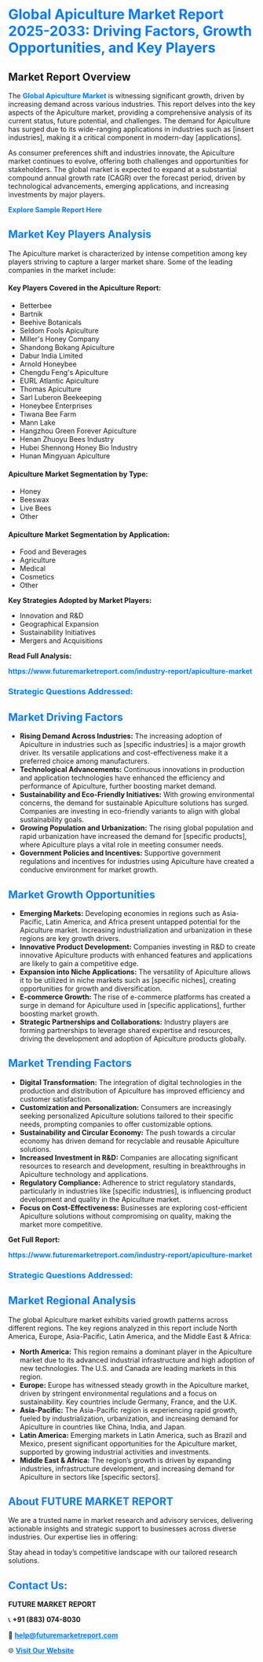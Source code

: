 <h1 style="color: #007BFF;">Global Apiculture Market Report 2025-2033: Driving Factors, Growth Opportunities, and Key Players</h1>

<section id="overview">
<h2>Market Report Overview</h2>
<p>The <a href="https://www.futuremarketreport.com/industry-report/apiculture-market" style="color: #007BFF; text-decoration: none;"><strong>Global Apiculture Market</strong></a> is witnessing significant growth, driven by increasing demand across various industries. This report delves into the key aspects of the Apiculture market, providing a comprehensive analysis of its current status, future potential, and challenges. The demand for Apiculture has surged due to its wide-ranging applications in industries such as [insert industries], making it a critical component in modern-day [applications].</p>
<p>As consumer preferences shift and industries innovate, the Apiculture market continues to evolve, offering both challenges and opportunities for stakeholders. The global market is expected to expand at a substantial compound annual growth rate (CAGR) over the forecast period, driven by technological advancements, emerging applications, and increasing investments by major players.</p>
</section>

<section id="overview">
<p><a href="https://www.futuremarketreport.com/request-sample/reportId=90044" style="color: #007BFF; text-decoration: none;"><strong>Explore Sample Report Here</strong></a></p>
</section>

<section id="key-players">
<h2 style="color: #007BFF;">Market Key Players Analysis</h2>
<p>The Apiculture market is characterized by intense competition among key players striving to capture a larger market share. Some of the leading companies in the market include:</p>
<h4>Key Players Covered in the Apiculture Report:</h4>
<ul><li>Betterbee</li><li>Bartnik</li><li>Beehive Botanicals</li><li>Seldom Fools Apiculture</li><li>Miller&#039;s Honey Company</li><li>Shandong Bokang Apiculture</li><li>Dabur India Limited</li><li>Arnold Honeybee</li><li>Chengdu Feng&#039;s Apiculture</li><li>EURL Atlantic Apiculture</li><li>Thomas Apiculture</li><li>Sarl Luberon Beekeeping</li><li>Honeybee Enterprises</li><li>Tiwana Bee Farm</li><li>Mann Lake</li><li>Hangzhou Green Forever Apiculture</li><li>Henan Zhuoyu Bees Industry</li><li>Hubei Shennong Honey Bio Industry</li><li>Hunan Mingyuan Apiculture</li></ul>
<h4>Apiculture Market Segmentation by Type:</h4>
<ul><li>Honey</li><li>Beeswax</li><li>Live Bees</li><li>Other</li></ul>

<h4>Apiculture Market Segmentation by Application:</h4>
<ul><li>Food and Beverages</li><li>Agriculture</li><li>Medical</li><li>Cosmetics</li><li>Other</li></ul>
<p><strong>Key Strategies Adopted by Market Players:</strong></p>
<ul>
<li>Innovation and R&D</li>
<li>Geographical Expansion</li>
<li>Sustainability Initiatives</li>
<li>Mergers and Acquisitions</li>
</ul>
</section>

<section>
<p><strong>Read Full Analysis: </strong></p><a href="https://www.futuremarketreport.com/industry-report/apiculture-market" style="color: #007BFF; text-decoration: none;"><strong>https://www.futuremarketreport.com/industry-report/apiculture-market</strong></a>
<h3 style="color: #007BFF;">Strategic Questions Addressed:</h3>
</section>

<section id="driving-factors">
<h2 style="color: #007BFF;">Market Driving Factors</h2>
<ul>
<li><strong>Rising Demand Across Industries:</strong> The increasing adoption of Apiculture in industries such as [specific industries] is a major growth driver. Its versatile applications and cost-effectiveness make it a preferred choice among manufacturers.</li>
<li><strong>Technological Advancements:</strong> Continuous innovations in production and application technologies have enhanced the efficiency and performance of Apiculture, further boosting market demand.</li>
<li><strong>Sustainability and Eco-Friendly Initiatives:</strong> With growing environmental concerns, the demand for sustainable Apiculture solutions has surged. Companies are investing in eco-friendly variants to align with global sustainability goals.</li>
<li><strong>Growing Population and Urbanization:</strong> The rising global population and rapid urbanization have increased the demand for [specific products], where Apiculture plays a vital role in meeting consumer needs.</li>
<li><strong>Government Policies and Incentives:</strong> Supportive government regulations and incentives for industries using Apiculture have created a conducive environment for market growth.</li>
</ul>
</section>

<section id="growth-opportunities">
<h2 style="color: #007BFF;">Market Growth Opportunities</h2>
<ul>
<li><strong>Emerging Markets:</strong> Developing economies in regions such as Asia-Pacific, Latin America, and Africa present untapped potential for the Apiculture market. Increasing industrialization and urbanization in these regions are key growth drivers.</li>
<li><strong>Innovative Product Development:</strong> Companies investing in R&D to create innovative Apiculture products with enhanced features and applications are likely to gain a competitive edge.</li>
<li><strong>Expansion into Niche Applications:</strong> The versatility of Apiculture allows it to be utilized in niche markets such as [specific niches], creating opportunities for growth and diversification.</li>
<li><strong>E-commerce Growth:</strong> The rise of e-commerce platforms has created a surge in demand for Apiculture used in [specific applications], further boosting market growth.</li>
<li><strong>Strategic Partnerships and Collaborations:</strong> Industry players are forming partnerships to leverage shared expertise and resources, driving the development and adoption of Apiculture products globally.</li>
</ul>
</section>

<section id="trending-factors">
<h2 style="color: #007BFF;">Market Trending Factors</h2>
<ul>
<li><strong>Digital Transformation:</strong> The integration of digital technologies in the production and distribution of Apiculture has improved efficiency and customer satisfaction.</li>
<li><strong>Customization and Personalization:</strong> Consumers are increasingly seeking personalized Apiculture solutions tailored to their specific needs, prompting companies to offer customizable options.</li>
<li><strong>Sustainability and Circular Economy:</strong> The push towards a circular economy has driven demand for recyclable and reusable Apiculture solutions.</li>
<li><strong>Increased Investment in R&D:</strong> Companies are allocating significant resources to research and development, resulting in breakthroughs in Apiculture technology and applications.</li>
<li><strong>Regulatory Compliance:</strong> Adherence to strict regulatory standards, particularly in industries like [specific industries], is influencing product development and quality in the Apiculture market.</li>
<li><strong>Focus on Cost-Effectiveness:</strong> Businesses are exploring cost-efficient Apiculture solutions without compromising on quality, making the market more competitive.</li>
</ul>
</section>

<section>
<p><strong>Get Full Report: </strong></p><a href="https://www.futuremarketreport.com/industry-report/apiculture-market" style="color: #007BFF; text-decoration: none;"><strong>https://www.futuremarketreport.com/industry-report/apiculture-market</strong></a>
<h3 style="color: #007BFF;">Strategic Questions Addressed:</h3>
</section>


<section id="regional-analysis">
<h2 style="color: #007BFF;">Market Regional Analysis</h2>
<p>The global Apiculture market exhibits varied growth patterns across different regions. The key regions analyzed in this report include North America, Europe, Asia-Pacific, Latin America, and the Middle East & Africa:</p>
<ul>
<li><strong>North America:</strong> This region remains a dominant player in the Apiculture market due to its advanced industrial infrastructure and high adoption of new technologies. The U.S. and Canada are leading markets in this region.</li>
<li><strong>Europe:</strong> Europe has witnessed steady growth in the Apiculture market, driven by stringent environmental regulations and a focus on sustainability. Key countries include Germany, France, and the U.K.</li>
<li><strong>Asia-Pacific:</strong> The Asia-Pacific region is experiencing rapid growth, fueled by industrialization, urbanization, and increasing demand for Apiculture in countries like China, India, and Japan.</li>
<li><strong>Latin America:</strong> Emerging markets in Latin America, such as Brazil and Mexico, present significant opportunities for the Apiculture market, supported by growing industrial activities and investments.</li>
<li><strong>Middle East & Africa:</strong> The region’s growth is driven by expanding industries, infrastructure development, and increasing demand for Apiculture in sectors like [specific sectors].</li>
</ul>
</section>

<footer>
<h2 style="color: #007BFF;">About FUTURE MARKET REPORT</h2>
<p>We are a trusted name in market research and advisory services, delivering actionable insights and strategic support to businesses across diverse industries. Our expertise lies in offering:</p>

<p>Stay ahead in today’s competitive landscape with our tailored research solutions.</p>

<h2 style="color: #007BFF;">Contact Us:</h2>
<p><strong>FUTURE MARKET REPORT</strong></p>
<p>📞 <strong>+91 (883) 074-8030</strong></p>
<p>📧 <strong><a href="mailto:help@futuremarketreport.com" style="color: #007BFF;">help@futuremarketreport.com</a></strong></p>
<p>🌐 <strong><a href="https://www.futuremarketreport.com/" style="color: #007BFF;">Visit Our Website</a></strong></p>
</footer>